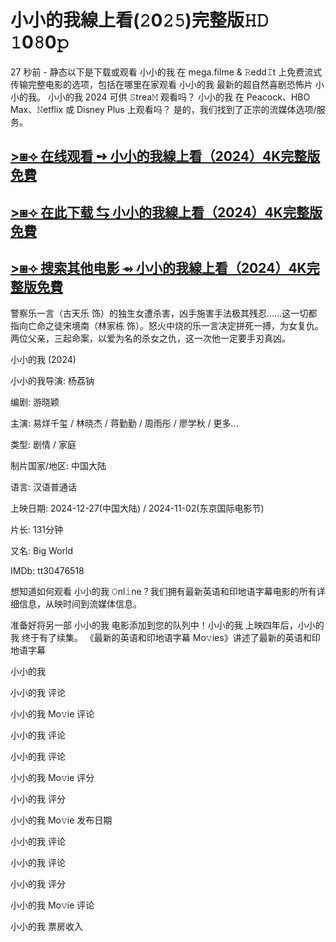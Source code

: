 <h1>小小的我線上看(𝟸0𝟸𝟻)完整版𝙷𝙳 𝟷0𝟾0𝚙</h1>

27 秒前 - 静态以下是下载或观看 小小的我 在 mega.filme & 𝚁edd𝙸t 上免费流式传输完整电影的选项，包括在哪里在家观看 小小的我 最新的超自然喜剧恐怖片 小小的我。 小小的我 2024 可供 𝚂trea𝙼 观看吗？ 小小的我 在 Peacock、HBO Max、𝙽etflix 或 Disney Plus 上观看吗？ 是的，我们找到了正宗的流媒体选项/服务。

<a href="https://t.co/vi7weT3mh4" target="_blank">>⧆⟢ 在线观看 ➺ 小小的我線上看（2024）4K完整版免費</a>
---
<a href="https://t.co/vi7weT3mh4" target="_blank">>⧆⟢ 在此下载 ⇆ 小小的我線上看（2024）4K完整版免費</a>
---
<a href="https://t.co/vi7weT3mh4" target="_blank">>⧆⟢ 搜索其他电影 ⇴ 小小的我線上看（2024）4K完整版免費</a>
---
警察乐一言（古天乐 饰）的独生女遭杀害，凶手施害手法极其残忍……这一切都指向亡命之徒宋境南（林家栋 饰）。怒火中烧的乐一言决定拼死一搏，为女复仇。两位父亲，三起命案，以爱为名的杀女之仇，这一次他一定要手刃真凶。

小小的我 (2024)

小小的我导演: 杨荔钠

编剧: 游晓颖

主演: 易烊千玺 / 林晓杰 / 蒋勤勤 / 周雨彤 / 廖学秋 / 更多...

类型: 剧情 / 家庭

制片国家/地区: 中国大陆

语言: 汉语普通话

上映日期: 2024-12-27(中国大陆) / 2024-11-02(东京国际电影节)

片长: 131分钟

又名: Big World

IMDb: tt30476518

想知道如何观看 小小的我 𝙾nl𝚒ne？我们拥有最新英语和印地语字幕电影的所有详细信息，从映时间到流媒体信息。

准备好将另一部 小小的我 电影添加到您的队列中！小小的我 上映四年后，小小的我 终于有了续集。 《最新的英语和印地语字幕 Mo𝚟ies》讲述了最新的英语和印地语字幕

小小的我

小小的我 评论

小小的我 Mo𝚟ie 评论

小小的我 评论

小小的我 评论

小小的我 Mo𝚟ie 评分

小小的我 评分

小小的我 Mo𝚟ie 发布日期

小小的我 评论

小小的我 评论

小小的我 评分

小小的我 Mo𝚟ie 评论

小小的我 票房收入
